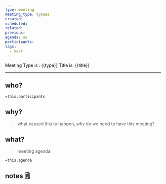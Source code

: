 ```yaml
---
type: meeting
meeting_type: typees
created:
scheduled:
related:
previous:
agenda: aa
participants:
tags:
  - meet
---
```

Meeting Type is : {{type}}
Title is: {{title}}
___
## who?

`=this.participants`
## why?
> what caused this to happen, why do we need to have this meeting?

## what?
> meeting agenda

`=this.agenda`

## notes 🗒
